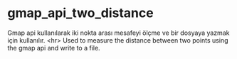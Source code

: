 # gmap_api_two_distance
Gmap api kullanılarak iki nokta arası mesafeyi ölçme ve bir dosyaya yazmak için kullanılır. &lt;hr> Used to measure the distance between two points using the gmap api and write to a file.
